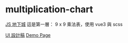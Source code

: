 # multiplication-chart
[JS 地下城](https://courses.hexschool.com/p/javascript-js)
這是第一層： 9 x 9 乘法表，使用 vue3 與 scss

[UI 設計稿](https://xd.adobe.com/spec/256981fc-ef65-4d9b-773c-45d8ef0353c6-5358/screen/50fba855-bde7-4771-b73c-3fd839418cf0/)
[Demo Page](https://liaoyingkai.github.io/multiplication-chart/)